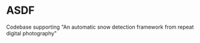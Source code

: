 # ASDF
Codebase supporting "An automatic snow detection framework from repeat digital photography"

